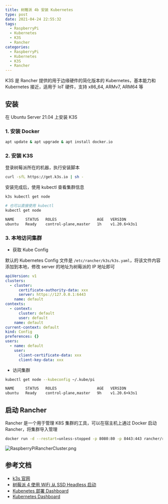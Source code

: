 ```yaml
---
title: 树莓派 4b 安装 Kubernetes
type: post
date: 2021-04-24 22:55:32
tags:
  - RaspberryPi
  - Kubernetes
  - K3S
  - Rancher
categories:
  - RaspberryPi
  - Kubernetes
  - K3S
  - Rancher
---
```


K3S 是 Rancher 提供的用于边缘硬件的简化版本的 Kubernetes，基本能力和 Kubernetes 接近，适用于 IoT 硬件，支持 x86_64, ARMv7, ARM64 等

## 安装

在 Ubuntu Server 21.04 上安装 K3S

### 1. 安装 Docker

```bash
apt update & apt upgrade & apt install docker.io
```

### 2. 安装 K3S

登录树莓派所在的机器，执行安装脚本

```bash
curl -sfL https://get.k3s.io | sh -
```

安装完成后，使用 kubectl 查看集群信息

```bash
k3s kubectl get node

# 也可以直接使用 kubectl
kubectl get node

NAME     STATUS   ROLES                  AGE   VERSION
ubuntu   Ready    control-plane,master   1h    v1.20.6+k3s1
```

### 3. 本地访问集群

- 获取 Kube Config

默认的 Kubernetes Config 文件是 `/etc/rancher/k3s/k3s.yaml`，将该文件内容添加到本地，修改 server 的地址为树莓派的 IP 地址即可

```yaml
apiVersion: v1
clusters:
  - cluster:
      certificate-authority-data: xxx
      server: https://127.0.0.1:6443
    name: default
contexts:
  - context:
      cluster: default
      user: default
    name: default
current-context: default
kind: Config
preferences: {}
users:
  - name: default
    user:
      client-certificate-data: xxx
      client-key-data: xxx
```

- 访问集群

```bash
kubectl get node --kubeconfig ~/.kube/pi

NAME     STATUS   ROLES                  AGE   VERSION
ubuntu   Ready    control-plane,master   9h    v1.20.6+k3s1
```

## 启动 Rancher

Rancher 是一个用于管理 K8S 集群的工具，可以在宿主机上通过 Docker 启动 Rancher，将集群导入管理

```bash
docker run -d --restart=unless-stopped -p 8080:80 -p 8443:443 rancher/rancher:v2.3.5
```

![RaspberryPiRancherCluster.png](https://img.hellowood.dev/picture/RaspberryPiRancherCluster.png)

## 参考文档

- [k3s 官网](https://k3s.io/)
- [树莓派 4 使用 WiFi 从 SSD Headless 启动](https://helloworlde.github.io/2021/04/24/%E6%A0%91%E8%8E%93%E6%B4%BE-4b-%E4%BD%BF%E7%94%A8-WiFi-%E4%BB%8E-SSD-Headless-%E5%90%AF%E5%8A%A8/)
- [Kubenetes 部署 Dashboard](https://helloworlde.github.io/2019/09/08/Kubenetes-%E9%83%A8%E7%BD%B2-Dashboard/)
- [Kubernetes Dashboard](https://rancher.com/docs/k3s/latest/en/installation/kube-dashboard/)
